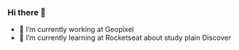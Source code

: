### Hi there 👋

- 🔭 I’m currently working at Geopixel
- 🌱 I’m currently learning at Rocketseat about study plain Discover

